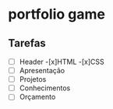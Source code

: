 # portfolio game

## Tarefas

- [ ] Header
   -[x]HTML
   -[x]CSS
- [ ] Apresentação
- [ ] Projetos
- [ ] Conhecimentos
- [ ] Orçamento
